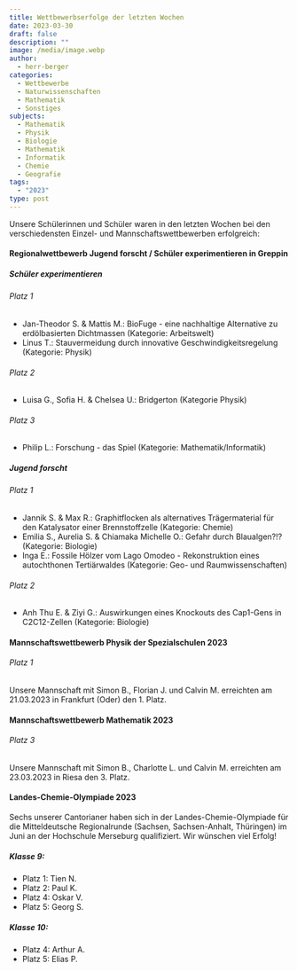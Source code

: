 ```yaml
---
title: Wettbewerbserfolge der letzten Wochen
date: 2023-03-30
draft: false
description: ""
image: /media/image.webp
author:
  - herr-berger
categories:
  - Wettbewerbe
  - Naturwissenschaften
  - Mathematik
  - Sonstiges
subjects:
  - Mathematik
  - Physik
  - Biologie
  - Mathematik
  - Informatik
  - Chemie
  - Geografie
tags:
  - "2023"
type: post
---
```

Unsere Schülerinnen und Schüler waren in den letzten Wochen bei den verschiedensten Einzel- und Mannschaftswettbewerben erfolgreich:

#### Regionalwettbewerb Jugend forscht / Schüler experimentieren in Greppin

##### Schüler experimentieren

###### Platz 1

- Jan-Theodor S. & Mattis M.: BioFuge - eine nachhaltige Alternative zu erdölbasierten Dichtmassen (Kategorie: Arbeitswelt)
- Linus T.: Stauvermeidung durch innovative Geschwindigkeitsregelung (Kategorie: Physik)

###### Platz 2

- Luisa G., Sofia H. & Chelsea U.: Bridgerton (Kategorie Physik)

###### Platz 3

- Philip L.: Forschung - das Spiel (Kategorie: Mathematik/Informatik)

##### Jugend forscht

###### Platz 1

- Jannik S. & Max R.: Graphitflocken als alternatives Trägermaterial für den Katalysator einer Brennstoffzelle (Kategorie: Chemie)
- Emilia S., Aurelia S. & Chiamaka Michelle O.: Gefahr durch Blaualgen?!? (Kategorie: Biologie)
- Inga E.: Fossile Hölzer vom Lago Omodeo - Rekonstruktion eines autochthonen Tertiärwaldes (Kategorie: Geo- und Raumwissenschaften)

###### Platz 2

- Anh Thu E. & Ziyi G.: Auswirkungen eines Knockouts des Cap1-Gens in C2C12-Zellen (Kategorie: Biologie)

#### Mannschaftswettbewerb Physik der Spezialschulen 2023

###### Platz 1

Unsere Mannschaft mit Simon B., Florian J. und Calvin M. erreichten am 21.03.2023 in Frankfurt (Oder) den 1. Platz.

#### Mannschaftswettbewerb Mathematik 2023

###### Platz 3

Unsere Mannschaft mit Simon B., Charlotte L. und Calvin M. erreichten am 23.03.2023 in Riesa den 3. Platz.

#### Landes-Chemie-Olympiade 2023

Sechs unserer Cantorianer haben sich in der Landes-Chemie-Olympiade für die Mitteldeutsche Regionalrunde (Sachsen, Sachsen-Anhalt, Thüringen) im Juni an der Hochschule Merseburg qualifiziert. Wir wünschen viel Erfolg!

##### Klasse 9:

- Platz 1: Tien N.
- Platz 2: Paul K.
- Platz 4: Oskar V.
- Platz 5: Georg S.

##### Klasse 10:

- Platz 4: Arthur A.
- Platz 5: Elias P.
